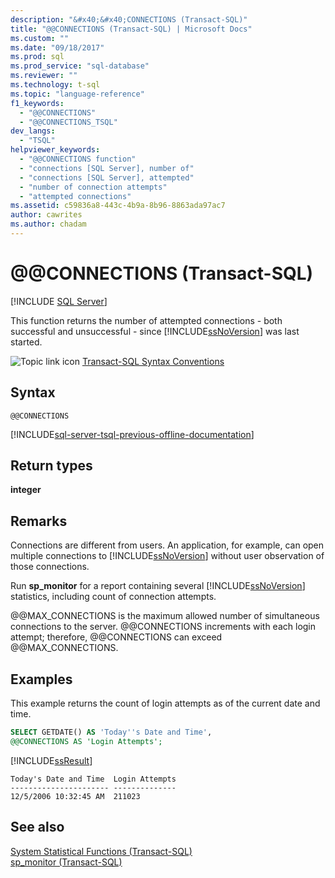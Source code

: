 ```yaml
---
description: "&#x40;&#x40;CONNECTIONS (Transact-SQL)"
title: "@@CONNECTIONS (Transact-SQL) | Microsoft Docs"
ms.custom: ""
ms.date: "09/18/2017"
ms.prod: sql
ms.prod_service: "sql-database"
ms.reviewer: ""
ms.technology: t-sql
ms.topic: "language-reference"
f1_keywords: 
  - "@@CONNECTIONS"
  - "@@CONNECTIONS_TSQL"
dev_langs: 
  - "TSQL"
helpviewer_keywords: 
  - "@@CONNECTIONS function"
  - "connections [SQL Server], number of"
  - "connections [SQL Server], attempted"
  - "number of connection attempts"
  - "attempted connections"
ms.assetid: c59836a8-443c-4b9a-8b96-8863ada97ac7
author: cawrites
ms.author: chadam
---
```

# &#x40;&#x40;CONNECTIONS (Transact-SQL)
[!INCLUDE [SQL Server](../../includes/applies-to-version/sqlserver.md)]

This function returns the number of attempted connections - both successful and unsuccessful - since [!INCLUDE[ssNoVersion](../../includes/ssnoversion-md.md)] was last started.
  
![Topic link icon](../../database-engine/configure-windows/media/topic-link.gif "Topic link icon") [Transact-SQL Syntax Conventions](../../t-sql/language-elements/transact-sql-syntax-conventions-transact-sql.md)
  
## Syntax  
  
```syntaxsql
@@CONNECTIONS  
```  

[!INCLUDE[sql-server-tsql-previous-offline-documentation](../../includes/sql-server-tsql-previous-offline-documentation.md)]

## Return types
**integer**
  
## Remarks  
Connections are different from users. An application, for example, can open multiple connections to [!INCLUDE[ssNoVersion](../../includes/ssnoversion-md.md)] without user observation of those connections.
  
Run **sp_monitor** for a report containing several [!INCLUDE[ssNoVersion](../../includes/ssnoversion-md.md)] statistics, including count of connection attempts.
  
@@MAX_CONNECTIONS is the maximum allowed number of simultaneous connections to the server. @@CONNECTIONS increments with each login attempt; therefore, @@CONNECTIONS can exceed @@MAX_CONNECTIONS.
  
## Examples  
This example returns the count of login attempts as of the current date and time.
  
```sql
SELECT GETDATE() AS 'Today''s Date and Time',   
@@CONNECTIONS AS 'Login Attempts';  
```  
  
[!INCLUDE[ssResult](../../includes/ssresult-md.md)]
  
``` 
Today's Date and Time  Login Attempts  
---------------------- --------------  
12/5/2006 10:32:45 AM  211023         
```  
  
## See also
[System Statistical Functions &#40;Transact-SQL&#41;](../../t-sql/functions/system-statistical-functions-transact-sql.md)  
[sp_monitor &#40;Transact-SQL&#41;](../../relational-databases/system-stored-procedures/sp-monitor-transact-sql.md)
  
  
